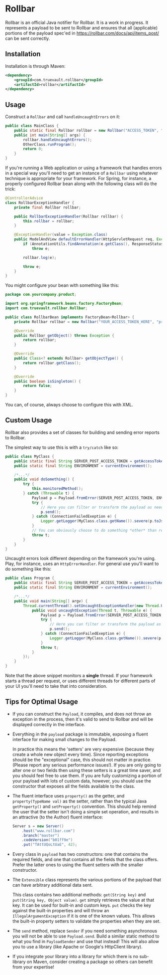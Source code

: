 # Rollbar

Rollbar is an official Java notifier for Rollbar. It is a work in progress. It represents a payload to be sent to
Rollbar and ensures that all (applicable) portions of the payload spec'ed in https://rollbar.com/docs/api/items_post/
can be sent correctly.

## Installation

Installation is through Maven:

```xml
<dependency>
    <groupId>com.truevault.rollbar</groupId>
    <artifactId>rollbar</artifactId>
</dependency>
```

## Usage

Construct a `Rollbar` and call `handleUncaughtErrors` on it:

```java
public class MainClass {
    public static final Rollbar rollbar = new Rollbar("ACCESS_TOKEN", "production");
    public int main(String[] args) {
        rollbar.handleUncaughtErrors();
        OtherClass.runProgram();
        return 0;
    }
}
```

If you're running a Web application or using a framework that handles errors in a special way you'll need to get an
instance of a `Rollbar` using whatever technique is appropriate for your framework. For Spring, for instance, a properly
configured Rollbar bean along with the following class will do the trick:

```java
@ControllerAdvice
class RollbarExceptionHandler {
    private final Rollbar rollbar;

    public RollbarExceptionHandler(Rollbar rollbar) {
        this.rollbar = rollbar;
    }

    @ExceptionHandler(value = Exception.class)
    public ModelAndView defaultErrorHandler(HttpServletRequest req, Exception e) throws Exception {
        if (AnnotationUtils.findAnnotation(e.getClass(), ResponseStatus.class) != null)
            throw e;

        rollbar.log(e);

        throw e;
    }
}
```

You might configure your bean with something like this:

```java
package com.yourcompany.product;

import org.springframework.beans.factory.FactoryBean;
import com.truevault.rollbar.Rollbar;

public class RollbarBean implements FactoryBean<Rollbar> {
	private Rollbar rollbar = new Rollbar("YOUR_ACCESS_TOKEN_HERE", "production");

	@Override
	public Rollbar getObject() throws Exception {
		return rollbar;
	}

	@Override
	public Class<? extends Rollbar> getObjectType() {
		return rollbar.getClass();
	}

	@Override
	public boolean isSingleton() {
		return false;
	}
}
```

You can, of course, always choose to configure this with XML.

## Custom Usage

Rollbar also provides a set of classes for building and sending error reports to Rollbar.

The simplest way to use this is with a `try/catch` like so:

```java
public class MyClass {
    public static final String SERVER_POST_ACCESS_TOKEN = getAccessToken();
    public static final String ENVIRONMENT = currentEnvironment();

    /*...*/
    public void doSomething() {
        try {
            this.monitoredMethod();
        } catch (Throwable t) {
            Payload p = Payload.fromError(SERVER_POST_ACCESS_TOKEN, ENVIRONMENT, t, null);
            try {
                // Here you can filter or transform the payload as needed before sending it
                p.send();
            } catch (ConnectionFailedExeption e) {
                Logger.getLogger(MyClass.class.getName()).severe(p.toJson());
            }
            // You can obviously choose to do something *other* than re-throw the exception
            throw t;
        }
    }
}
```

Uncaught errors look different depending on the framework you're using. Play, for instance, uses an `HttpErrorHandler`.
For general use you'll want to do something like this:

```java
public class Program {
    public static final String SERVER_POST_ACCESS_TOKEN = getAccessToken();
    public static final String ENVIRONMENT = currentEnvironment();

    /*...*/
    public void main(String[] argv) {
        Thread.currentThread().setUncaughtExceptionHandler(new Thread.UncaughtExceptionHandler() {
            public void uncaughtException(Thread t, Throwable e) {
                Payload p = Payload.fromError(SERVER_POST_ACCESS_TOKEN, ENVIRONMENT, t, null);
                try {
                    // Here you can filter or transform the payload as needed before sending it
                    p.send();
                } catch (ConnectionFailedExeption e) {
                    Logger.getLogger(MyClass.class.getName()).severe(p.toJson());
                }
                throw t;
            }
        });
    }
}
```

Note that the above snippet monitors a **single** thread. If your framework starts a thread per request, or uses
different threads for different parts of your UI you'll need to take that into consideration.

## Tips for Optimal Usage

 * If you can construct the `Payload`, it compiles, and does not throw an exception in the process, then it's valid to
   send to Rollbar and will be displayed correctly in the interface.

 * Everything in the `payload` package is immutable, exposing a fluent interface for making small changes to the Payload.

   In practice this means the 'setters' are very expensive (because they create a whole new object every time). Since
   reporting exceptions should be the "exceptional" case, this should not matter in practice. (Please report any serious
   performance issues!). If you are only going to alter one or two fields then using these setters is a great time
   saver, and you should feel free to use them. If you are fully customizing a portion of your payload with lots of
   custom data, however, you should use the constructor that exposes all the fields available to the class.

 * The fluent interface uses `property()` as the getter, and `property(TypeName val)` as the setter, rather than the
   typical Java `getProperty()` and `setProperty()` convention. This should help remind the user that the setter isn't
   doing a simple set operation, and results in an attractive (to the Author) fluent interface:

   ```java
   Server s = new Server()
       .host("www.rollbar.com")
       .branch("master")
       .codeVersion("b01ff9e")
       .put("TAttUQoLtUaE", 42);
   ```

 * Every class in `payload` has two constructors: one that contains the required fields, and one that contains all the
   fields that the class offers. Prefer the latter ones to using the fluent setters with the smaller constructor.
 * The `Extensible` class represents the various portions of the payload that can have arbitrary additional data sent.

   This class contains two additional methods: `get(String key)` and `put(String key, Object value)`. `get` simply
   retrieves the value at that key. It can be used for built-in and custom keys. `put` checks the key against the
   built-in properties and will throw an `IllegalArgumentException` if it is one of the known values. This allows the
   built-in property setters to validate the properties when they are set.
 * The `send` method, replace `Sender` if you need something asynchronous you will not be able to use `Payload.send`.
   Build a similar static method to what you find in `PayloadSender` and use that instead! This will also allow you to
   use a library (like Apache or Google's HttpClient library).
 * If you integrate your library into a library for which there is no sub-library on Maven, consider creating a package
   so others can benefit from your expertise!

